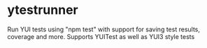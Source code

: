 ytestrunner
===========

Run YUI tests using "npm test" with support for saving test results, coverage and more. Supports YUITest as well as YUI3 style tests
